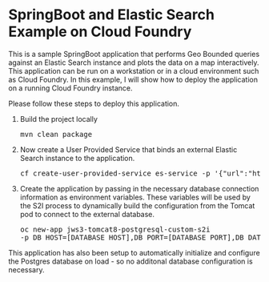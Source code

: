 # SpringBoot and Elastic Search Example on Cloud Foundry

This is a sample SpringBoot application that performs Geo Bounded queries against an Elastic Search instance and plots the data on a map interactively. This application can be run on a workstation or in a cloud environment such as Cloud Foundry. In this example, I will show how to deploy the application on a running Cloud Foundry instance. 

Please follow these steps to deploy this application.

1. Build the project locally
<ul><pre>mvn clean package</pre></ul>

2. Now create a User Provided Service that binds an external Elastic Search instance to the application.
<ul><pre>cf create-user-provided-service es-service -p '{"url":"http://{elastic-search-host}","port":"{elastic-search-port}","esindex":"{index-name}"}'</pre></ul>

3. Create the application by passing in the necessary database connection information as environment variables. These variables will be used by the S2I process to dynamically build the configuration from the Tomcat pod to connect to the external database.
<ul><pre>oc new-app jws3-tomcat8-postgresql-custom-s2i 
-p DB_HOST=[DATABASE_HOST],DB_PORT=[DATABASE_PORT],DB_DATABASE=[DATABSE_NAME],DB_USERNAME=[USERNAME],DB_PASSWORD=[PASSWORD]</pre></ul>

This application has also been setup to automatically initialize and configure the Postgres database on load - so no additonal database configuration is necessary.

